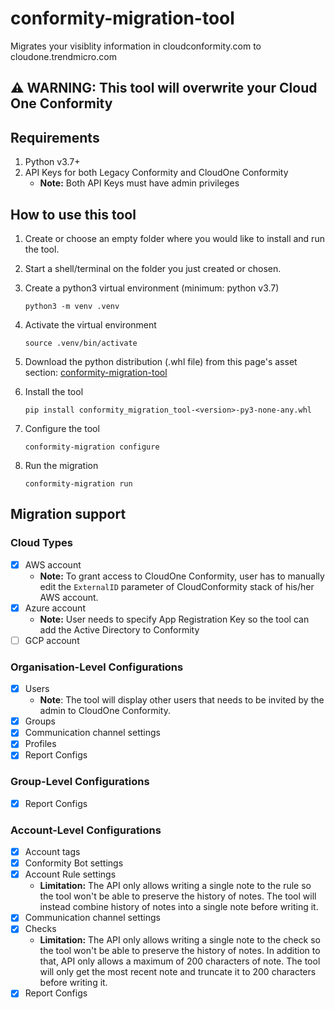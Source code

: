 # conformity-migration-tool
Migrates your visiblity information in cloudconformity.com to cloudone.trendmicro.com

## **⚠ WARNING: This tool will overwrite your Cloud One Conformity**

## Requirements
1. Python v3.7+
2. API Keys for both Legacy Conformity and CloudOne Conformity
   - **Note:** Both API Keys must have admin privileges

## How to use this tool

1) Create or choose an empty folder where you would like to install and run the tool.

2) Start a shell/terminal on the folder you just created or chosen.

3) Create a python3 virtual environment (minimum: python v3.7)
    ```
    python3 -m venv .venv
    ```

4) Activate the virtual environment
   ```
   source .venv/bin/activate
   ```

5) Download the python distribution (.whl file) from this page's asset section: [conformity-migration-tool](../../releases/latest)

6) Install the tool
    ```
    pip install conformity_migration_tool-<version>-py3-none-any.whl
    ```

7) Configure the tool
    ```
    conformity-migration configure

8) Run the migration
    ```
    conformity-migration run
    ```

## Migration support
### Cloud Types
- [X] AWS account
  - **Note:** To grant access to CloudOne Conformity, user has to manually edit the `ExternalID` parameter of CloudConformity stack of his/her AWS account.
- [X] Azure account
  - **Note:** User needs to specify App Registration Key so the tool can add the Active Directory to Conformity
- [ ] GCP account

### Organisation-Level Configurations
- [X] Users
  - **Note**: The tool will display other users that needs to be invited by the admin to CloudOne Conformity.
- [X] Groups
- [X] Communication channel settings
- [X] Profiles
- [X] Report Configs

### Group-Level Configurations
- [X] Report Configs

### Account-Level Configurations
- [X] Account tags
- [X] Conformity Bot settings
- [X] Account Rule settings
  - **Limitation:** The API only allows writing a single note to the rule so the tool won't be able to preserve the history of notes. The tool will instead combine history of notes into a single note before writing it.
- [X] Communication channel settings
- [X] Checks
  - **Limitation:** The API only allows writing a single note to the check so the tool won't be able to preserve the history of notes. In addition to that, API only allows a maximum of 200 characters of note. The tool will only get the most recent note and truncate it to 200 characters before writing it.
- [X] Report Configs
